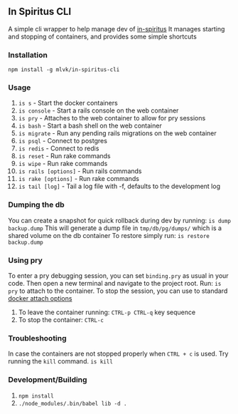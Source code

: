 ## In Spiritus CLI

A simple cli wrapper to help manage dev of [in-spiritus](https://github.com/mlvk/in-spiritus)
It manages starting and stopping of containers, and provides some simple shortcuts

### Installation

`npm install -g mlvk/in-spiritus-cli`

### Usage

1. `is s` - Start the docker containers
1. `is console` - Start a rails console on the web container
1. `is pry` - Attaches to the web container to allow for pry sessions
1. `is bash` - Start a bash shell on the web container
1. `is migrate` - Run any pending rails migrations on the web container
1. `is psql` - Connect to postgres
1. `is redis` - Connect to redis
1. `is reset` - Run rake commands
1. `is wipe` - Run rake commands
1. `is rails [options]` - Run rails commands
1. `is rake [options]` - Run rake commands
1. `is tail [log]` - Tail a log file with -f, defaults to the development log

### Dumping the db
You can create a snapshot for quick rollback during dev by running: `is dump backup.dump`
This will generate a dump file in `tmp/db/pg/dumps/` which is a shared volume on the db container
To restore simply run: `is restore backup.dump`

### Using pry
To enter a pry debugging session, you can set `binding.pry` as usual in your code.
Then open a new terminal and navigate to the project root.
Run: `is pry` to attach to the container.
To stop the session, you can use to standard [docker attach options](https://docs.docker.com/engine/reference/commandline/attach/)

1. To leave the container running: `CTRL-p CTRL-q` key sequence
1. To stop the container: `CTRL-c`

### Troubleshooting

In case the containers are not stopped properly when `CTRL + c` is used. Try running the `kill` command.
`is kill`

### Development/Building

1. `npm install`
1. `./node_modules/.bin/babel lib -d .`
